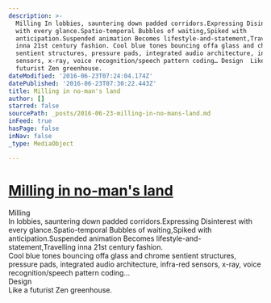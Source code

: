 ```yaml
---
description: >-
  Milling In lobbies, sauntering down padded corridors.Expressing Disinterest
  with every glance.Spatio-temporal Bubbles of waiting,Spiked with
  anticipation.Suspended animation Becomes lifestyle-and-statement,Travelling
  inna 21st century fashion. Cool blue tones bouncing offa glass and chrome
  sentient structures, pressure pads, integrated audio architecture, infra-red
  sensors, x-ray, voice recognition/speech pattern coding… Design  Like a
  futurist Zen greenhouse.
dateModified: '2016-06-23T07:24:04.174Z'
datePublished: '2016-06-23T07:30:22.443Z'
title: Milling in no-man's land
author: []
starred: false
sourcePath: _posts/2016-06-23-milling-in-no-mans-land.md
inFeed: true
hasPage: false
inNav: false
_type: MediaObject

---
```

# [Milling in no-man's land][0]

Milling  
In lobbies, sauntering down padded corridors.Expressing Disinterest with every glance.Spatio-temporal Bubbles of waiting,Spiked with anticipation.Suspended animation Becomes lifestyle-and-statement,Travelling inna 21st century fashion.  
Cool blue tones bouncing offa glass and chrome sentient structures, pressure pads, integrated audio architecture, infra-red sensors, x-ray, voice recognition/speech pattern coding...  
Design  
Like a futurist Zen greenhouse.

[0]: http://dttl.blogspot.jp/2015/06/milling-in-no-mans-land.html
